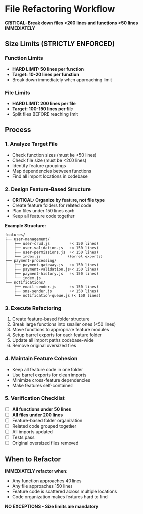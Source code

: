 # File Refactoring Workflow

**CRITICAL: Break down files >200 lines and functions >50 lines IMMEDIATELY**

## Size Limits (STRICTLY ENFORCED)

### Function Limits
- **HARD LIMIT: 50 lines per function**
- **Target: 10-20 lines per function**
- Break down immediately when approaching limit

### File Limits  
- **HARD LIMIT: 200 lines per file**
- **Target: 100-150 lines per file**
- Split files BEFORE reaching limit

## Process

### 1. Analyze Target File
- Check function sizes (must be <50 lines)
- Check file size (must be <200 lines)
- Identify feature groupings
- Map dependencies between functions
- Find all import locations in codebase

### 2. Design Feature-Based Structure
- **CRITICAL: Organize by feature, not file type**
- Create feature folders for related code
- Plan files under 150 lines each
- Keep all feature code together

**Example Structure:**
```
features/
├── user-management/
│   ├── user-crud.js         (< 150 lines)
│   ├── user-validation.js   (< 150 lines)
│   ├── user-permissions.js  (< 150 lines)
│   └── index.js            (barrel exports)
├── payment-processing/
│   ├── payment-gateway.js   (< 150 lines)
│   ├── payment-validation.js(< 150 lines)
│   ├── payment-history.js   (< 150 lines)
│   └── index.js
└── notifications/
    ├── email-sender.js      (< 150 lines)
    ├── sms-sender.js        (< 150 lines)
    └── notification-queue.js (< 150 lines)
```

### 3. Execute Refactoring
1. Create feature-based folder structure
2. Break large functions into smaller ones (<50 lines)
3. Move functions to appropriate feature modules
4. Setup barrel exports for each feature folder
5. Update all import paths codebase-wide
6. Remove original oversized files

### 4. Maintain Feature Cohesion
- Keep all feature code in one folder
- Use barrel exports for clean imports
- Minimize cross-feature dependencies
- Make features self-contained

### 5. Verification Checklist
- [ ] **All functions under 50 lines**
- [ ] **All files under 200 lines**
- [ ] Feature-based folder organization
- [ ] Related code grouped together
- [ ] All imports updated
- [ ] Tests pass
- [ ] Original oversized files removed

## When to Refactor

**IMMEDIATELY refactor when:**
- Any function approaches 40 lines
- Any file approaches 150 lines
- Feature code is scattered across multiple locations
- Code organization makes features hard to find

**NO EXCEPTIONS - Size limits are mandatory**